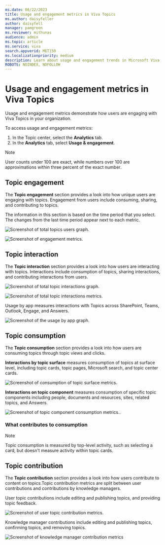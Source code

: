 ```yaml
---
ms.date: 08/22/2023
title: Usage and engagement metrics in Viva Topics
ms.author: daisyfeller
author: daisyfell
manager: pamgreen
ms.reviewer: mithunas
audience: admin
ms.topic: article
ms.service: viva
search.appverid: MET150
ms.localizationpriority: medium
description: Learn about usage and engagement trends in Microsoft Viva Topics.
ROBOTS: NOINDEX, NOFOLLOW
---
```


# Usage and engagement metrics in Viva Topics

Usage and engagement metrics demonstrate how users are engaging with Viva Topics in your organization.

To access usage and engagement metrics:

1. In the Topic center, select the **Analytics** tab.
2. In the **Analytics** tab, select **Usage & engagement**.

>[!NOTE]
>User counts under 100 are exact, while numbers over 100 are approximations within three percent of the exact number.

## Topic engagement

The **Topic engagement** section provides a look into how unique users are engaging with topics. Engagement from users include consuming, sharing, and contributing to topics.

The information in this section is based on the time period that you select. The changes from the last time period appear next to each metric.

![Screenshot of total topics users graph.](../media/knowledge-management/total-topics-users-graph.png)

![Screenshot of engagement metrics.](../media/knowledge-management/engagement-metrics.png)

## Topic interaction

The **Topic interaction** section provides a look into how users are interacting with topics. Interactions include consumption of topics, sharing interactions, and contributing interactions from users.

![Screenshot of total topic interactions graph.](../media/knowledge-management/total-topic-interactions-graph.png)

![Screenshot of total topic interactions metrics.](../media/knowledge-management/topic-interaction-metrics.png)

Usage by app measures interactions with Topics across SharePoint, Teams, Outlook, Engage, and Answers.

![Screenshot of the usage by app graph.](../media/knowledge-management/usage-by-app.png)

## Topic consumption

The **Topic consumption** section provides a look into how users are consuming topics through topic views and clicks.

**Interactions by topic surface** measures consumption of topics at surface level, including topic cards, topic pages, Microsoft search, and topic center cards.

![Screenshot of consumption of topic surface metrics.](../media/knowledge-management/topic-consumption-metrics.png)

**Interactions on topic component** measures consumption of specific topic components including people, documents and resources, sites, related topics, and Answers.

![Screenshot of topic component consumption metrics.](../media/knowledge-management/topic-component-consumption.png).

### What contributes to consumption

>[!NOTE]
>Topic consumption is measured by top-level activity, such as selecting a card, but doesn't measure activity within topic cards.

## Topic contribution

The **Topic contribution** section provides a look into how users contribute to content on topics.Topic contribution metrics are split between user contributions and contributions by knowledge managers.

User topic contributions include editing and publishing topics, and providing topic feedback.

![Screenshot of user topic contribution metrics.](../media/knowledge-management/topic-contribution-metrics.png)

Knowledge manager contributions include editing and publishing topics, confirming topics, and removing topics.

![Screenshot of knowledge manager contribution metrics](../media/knowledge-management/km-topic-contribution.png)
